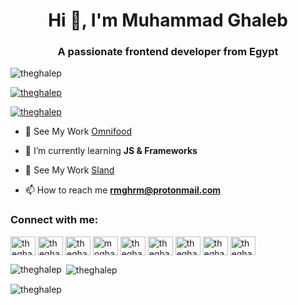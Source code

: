 <h1 align="center">Hi 👋, I'm Muhammad Ghaleb</h1>
<h3 align="center">A passionate frontend developer from Egypt</h3>

<p align="left"> <img src="https://komarev.com/ghpvc/?username=theghalep&label=Profile%20views&color=0e75b6&style=flat" alt="theghalep" /> </p>

<p align="left"> <a href="https://github.com/ryo-ma/github-profile-trophy"><img src="https://github-profile-trophy.vercel.app/?username=theghalep" alt="theghalep" /></a> </p>

<p align="left"> <a href="https://twitter.com/theghalep" target="blank"><img src="https://img.shields.io/twitter/follow/theghalep?logo=twitter&style=for-the-badge" alt="theghalep" /></a> </p>

- 🔭 See My Work [Omnifood](https://theghalep.github.io/omnifood/)

- 🌱 I’m currently learning **JS & Frameworks**

- 🔭 See My Work [Sland](https://theghalep.github.io/Sland/)

- 📫 How to reach me **rmghrm@protonmail.com**

<h3 align="left">Connect with me:</h3>
<p align="left">
<a href="https://codepen.io/theghaleb" target="blank"><img align="center" src="https://raw.githubusercontent.com/rahuldkjain/github-profile-readme-generator/master/src/images/icons/Social/codepen.svg" alt="theghaleb" height="30" width="40" /></a>
<a href="https://dev.to/theghaleb" target="blank"><img align="center" src="https://raw.githubusercontent.com/rahuldkjain/github-profile-readme-generator/master/src/images/icons/Social/devto.svg" alt="theghaleb" height="30" width="40" /></a>
<a href="https://twitter.com/theghalep" target="blank"><img align="center" src="https://raw.githubusercontent.com/rahuldkjain/github-profile-readme-generator/master/src/images/icons/Social/twitter.svg" alt="theghalep" height="30" width="40" /></a>
<a href="https://linkedin.com/in/moghalep" target="blank"><img align="center" src="https://raw.githubusercontent.com/rahuldkjain/github-profile-readme-generator/master/src/images/icons/Social/linked-in-alt.svg" alt="moghalep" height="30" width="40" /></a>
<a href="https://stackoverflow.com/users/theghaleb" target="blank"><img align="center" src="https://raw.githubusercontent.com/rahuldkjain/github-profile-readme-generator/master/src/images/icons/Social/stack-overflow.svg" alt="theghaleb" height="30" width="40" /></a>
<a href="https://codesandbox.com/theghaleb" target="blank"><img align="center" src="https://raw.githubusercontent.com/rahuldkjain/github-profile-readme-generator/master/src/images/icons/Social/codesandbox.svg" alt="theghaleb" height="30" width="40" /></a>
<a href="https://fb.com/theghaleb" target="blank"><img align="center" src="https://raw.githubusercontent.com/rahuldkjain/github-profile-readme-generator/master/src/images/icons/Social/facebook.svg" alt="theghaleb" height="30" width="40" /></a>
<a href="https://instagram.com/theghaleb" target="blank"><img align="center" src="https://raw.githubusercontent.com/rahuldkjain/github-profile-readme-generator/master/src/images/icons/Social/instagram.svg" alt="theghaleb" height="30" width="40" /></a>
<a href="https://www.leetcode.com/theghaleb" target="blank"><img align="center" src="https://raw.githubusercontent.com/rahuldkjain/github-profile-readme-generator/master/src/images/icons/Social/leet-code.svg" alt="theghaleb" height="30" width="40" /></a>
</p>

<p><img align="left" src="https://github-readme-stats.vercel.app/api/top-langs?username=theghalep&show_icons=true&locale=en&layout=compact" alt="theghalep" /></p>

<p>&nbsp;<img align="center" src="https://github-readme-stats.vercel.app/api?username=theghalep&show_icons=true&locale=en" alt="theghalep" /></p>

<p><img align="center" src="https://github-readme-streak-stats.herokuapp.com/?user=theghalep&" alt="theghalep" /></p>
